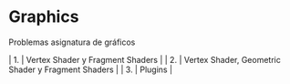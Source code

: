 # Graphics
Problemas asignatura de gráficos

| 1. | Vertex Shader y Fragment Shaders                   |
| 2. | Vertex Shader, Geometric Shader y Fragment Shaders |
| 3. | Plugins                                            |
